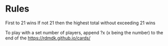 # Rules
First to 21 wins
If not 21 then the highest total without exceeding 21 wins

To play with a set number of players, append ?x (x being the number) to the end of the https://rdmdk.github.io/cards/

